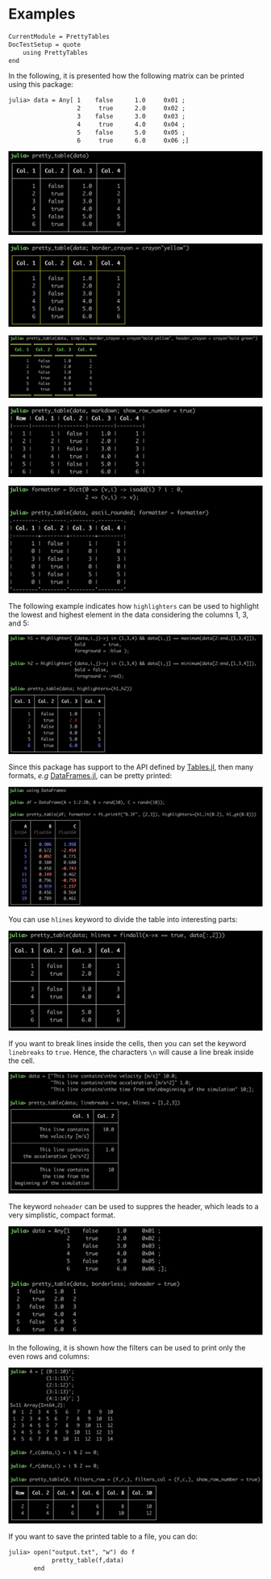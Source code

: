 Examples
========

```@meta
CurrentModule = PrettyTables
DocTestSetup = quote
    using PrettyTables
end
```

In the following, it is presented how the following matrix can be printed using
this package:

```julia-repl
julia> data = Any[ 1    false      1.0     0x01 ;
                   2     true      2.0     0x02 ;
                   3    false      3.0     0x03 ;
                   4     true      4.0     0x04 ;
                   5    false      5.0     0x05 ;
                   6     true      6.0     0x06 ;]
```

![](../assets/ex_00001.png)

![](../assets/ex_00002.png)

![](../assets/ex_00003.png)

![](../assets/ex_00004.png)

![](../assets/ex_00005.png)

The following example indicates how `highlighters` can be used to highlight the
lowest and highest element in the data considering the columns 1, 3, and 5:

![](../assets/ex_00006.png)

Since this package has support to the API defined by
[Tables.jl](https://github.com/JuliaData/Tables.jl), then many formats, *e.g*
[DataFrames.jl](https://github.com/JuliaData/DataFrames.jl), can be pretty
printed:

![](../assets/ex_00007.png)

You can use `hlines` keyword to divide the table into interesting parts:

![](../assets/ex_00008.png)

If you want to break lines inside the cells, then you can set the keyword
`linebreaks` to `true`. Hence, the characters `\n` will cause a line break
inside the cell.

![](../assets/ex_00009.png)

The keyword `noheader` can be used to suppres the header, which leads to a very
simplistic, compact format.

![](../assets/ex_00010.png)

In the following, it is shown how the filters can be used to print only the even
rows and columns:

![](../assets/ex_00011.png)

If you want to save the printed table to a file, you can do:

```julia-repl
julia> open("output.txt", "w") do f
            pretty_table(f,data)
       end
```
